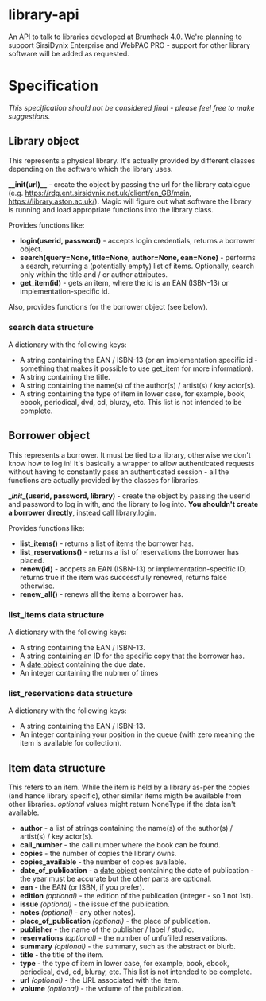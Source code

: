 # library-api #

An API to talk to libraries developed at Brumhack 4.0. We're planning to support SirsiDynix Enterprise and WebPAC PRO - support for other library software will be added  as requested.

# Specification #

_This specification should not be considered final - please feel free to make suggestions._

## Library object ##

This represents a physical library. It's actually provided by different classes depending on the software which the library uses.

**\__init(url)__** - create the object by passing the url for the library catalogue (e.g. <https://rdg.ent.sirsidynix.net.uk/client/en_GB/main>, <https://library.aston.ac.uk/>). Magic will figure out what software the library is running and load appropriate functions into the library class.

Provides functions like:
* **login(userid, password)** - accepts login credentials, returns a borrower object.
* **search(query=None, title=None, author=None, ean=None)** - performs a search, returning a (potentially empty) list of items. Optionally, search only within the title and / or author attributes.
* **get_item(id)** - gets an item, where the id is an EAN (ISBN-13) or implementation-specific id.

Also, provides functions for the borrower object (see below).

### search data structure ###

A dictionary with the following keys:

* A string containing the EAN / ISBN-13 (or an implementation specific id - something that makes it possible to use get_item for more information).
* A string containing the title.
* A string containing the name(s) of the author(s) / artist(s) / key actor(s).
* A string containing the type of item in lower case, for example, book, ebook, periodical, dvd, cd, bluray, etc. This list is not intended to be complete.

## Borrower object ##

This represents a borrower. It must be tied to a library, otherwise we don't know how to log in! It's basically a wrapper to allow authenticated requests without having to constantly pass an authenticated session - all the functions are actually provided by the classes for libraries.

**\__init__(userid, password, library)** - create the object by passing the userid and password to log in with, and the library to log into. **You shouldn't create a borrower directly**, instead call library.login.

Provides functions like:
* **list_items()** - returns a list of items the borrower has.
* **list_reservations()** - returns a list of reservations the borrower has placed.
* **renew(id)** - accpets an EAN (ISBN-13) or implementation-specific ID, returns true if the item was successfully renewed, returns false otherwise.
* **renew_all()** - renews all the items a borrower has.

### list_items data structure ###

A dictionary with the following keys:

* A string containing the EAN / ISBN-13.
* A string containing an ID for the specific copy that the borrower has.
* A [date object](https://docs.python.org/3/library/datetime.html#datetime.date) containing the due date.
* An integer containing the nubmer of times

### list_reservations data structure ###

A dictionary with the following keys:

* A string containing the EAN / ISBN-13.
* An integer containing your position in the queue (with zero meaning the item is available for collection).

## Item data structure ##

This refers to an item. While the item is held by a library as-per the copies (and hance library specific), other similar items migth be available from other libraries. _optional_ values might return NoneType if the data isn't available.

* **author** - a list of strings containing the name(s) of the author(s) / artist(s) / key actor(s).
* **call_number** - the call number where the book can be found.
* **copies** - the number of copies the library owns.
* **copies_available** - the number of copies available.
* **date_of_publication** - a [date object](https://docs.python.org/3/library/datetime.html#datetime.date) containing the date of publication - the year must be accurate but the other parts are optional.
* **ean** - the EAN (or ISBN, if you prefer).
* **edition** _(optional)_ - the edition of the publication (integer - so 1 not 1st).
* **issue** _(optional)_ - the issue of the publication.
* **notes** _(optional)_ - any other notes).
* **place_of_publication** _(optional)_ - the place of publication.
* **publisher** - the name of the publisher / label / studio.
* **reservations** _(optional)_ - the number of unfufilled reservations.
* **summary** _(optional)_ - the summary, such as the abstract or blurb.
* **title** - the title of the item.
* **type** - the type of item in lower case, for example, book, ebook, periodical, dvd, cd, bluray, etc. This list is not intended to be complete.
* **url** _(optional)_ - the URL associated with the item.
* **volume** _(optional)_ - the volume of the publication.
